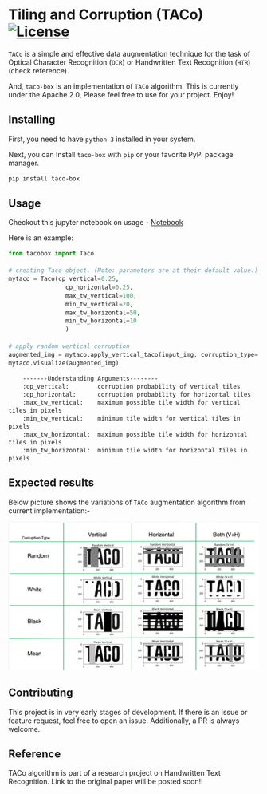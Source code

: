 # Tiling and Corruption (TACo)[![License](https://img.shields.io/badge/License-Apache%202.0-blue.svg)](https://opensource.org/licenses/Apache-2.0)
`TACo` is a simple and effective data augmentation technique for the task of Optical Character Recognition (`OCR`) or Handwritten Text Recognition (`HTR`) (check reference).

And, `taco-box` is an implementation of `TACo` algorithm. This is currently under the Apache 2.0, Please feel free to use for your project. Enjoy!

## Installing
First, you need to have `python 3` installed in your system.

Next, you can Install `taco-box` with `pip` or your favorite PyPi package manager.

```bash
pip install taco-box
```

## Usage
Checkout this jupyter notebook on usage - [Notebook](tests/Taco_testing.ipynb)

Here is an example: 

```python
from tacobox import Taco

# creating Taco object. (Note: parameters are at their default value.)
mytaco = Taco(cp_vertical=0.25,
                cp_horizontal=0.25,
                max_tw_vertical=100,
                min_tw_vertical=20,
                max_tw_horizontal=50,
                min_tw_horizontal=10
                )

# apply random vertical corruption
augmented_img = mytaco.apply_vertical_taco(input_img, corruption_type='random')
mytaco.visualize(augmented_img)
```

        -------Understanding Arguments--------
        :cp_vertical:        corruption probability of vertical tiles
        :cp_horizontal:      corruption probability for horizontal tiles
        :max_tw_vertical:    maximum possible tile width for vertical tiles in pixels
        :min_tw_vertical:    minimum tile width for vertical tiles in pixels
        :max_tw_horizontal:  maximum possible tile width for horizontal tiles in pixels
        :min_tw_horizontal:  minimum tile width for horizontal tiles in pixels
        
## Expected results
Below picture shows the variations of `TACo` augmentation algorithm from current implementation:-

<p align="center">
  <img src="images/taco_results.png" alt="Example result of base spectrogram"/ width=600>
</p>

## Contributing 
This project is in very early stages of development. If there is an issue or feature request, feel free to open an issue. Additionally, a PR is always welcome.

## Reference
TACo algorithm is part of a research project on Handwritten Text Recognition. Link to the original paper will be posted soon!!
